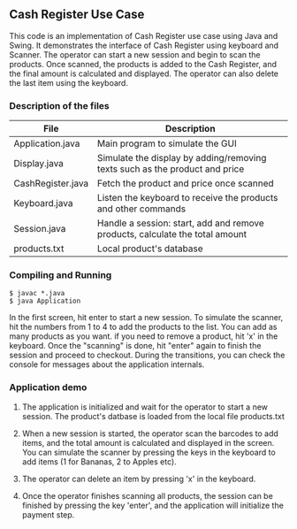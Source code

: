 ## Cash Register Use Case

This code is an implementation of Cash Register use case using Java and Swing.
It demonstrates the interface of Cash Register using keyboard and Scanner. The
operator can start a new session and begin to scan the products. Once scanned,
the products is added to the Cash Register, and the final amount is calculated
and displayed. The operator can also delete the last item using the keyboard.

### Description of the files

| File | Description |
| ----------- | ----------- |
| Application.java | Main program to simulate the GUI |
| Display.java | Simulate the display by adding/removing texts such as the product and price|
| CashRegister.java | Fetch the product and price once scanned |
| Keyboard.java | Listen the keyboard to receive the products and other commands |
| Session.java | Handle a session: start, add and remove products, calculate the total amount |
| products.txt | Local product's database |

### Compiling and Running

```
$ javac *.java
$ java Application
```

In the first screen, hit enter to start a new session. To simulate the scanner,
hit the numbers from 1 to 4 to add the products to the list. You can add as
many products as you want. if you need to remove a product, hit 'x' in the
keyboard. Once the "scanning" is done, hit "enter" again to finish the session
and proceed to checkout. During the transitions, you can check the console for
messages about the application internals.


### Application demo

1. The application is initialized and wait for the operator to start a new
   session. The product's datbase is loaded from the local file products.txt

2. When a new session is started, the operator scan the barcodes to add items,
   and the total amount is calculated and displayed in the screen. You can
   simulate the scanner by pressing the keys in the keyboard to add items (1
   for Bananas, 2 to Apples etc).

3. The operator can delete an item by pressing 'x' in the keyboard.

4. Once the operator finishes scanning all products, the session can be
   finished by pressing the key 'enter', and the application will initialize
   the payment step.
